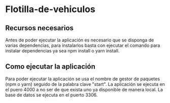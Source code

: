 # Flotilla-de-vehiculos

## Recursos necesarios
Antes de poder ejecutar la aplicación es necesario que se disponga de varias dependencias, para instalarlos basta con ejecutar el comando para instalar dependencias ya sea npm install o yarn install.

## Como ejecutar la aplicación
Para poder ejecutar la aplicación se usa el nombre de gestor de paquetes (npm o yarn) seguido de la palabra clave "start".
La aplicación se ejecuta en el puero 4000 a no ser de que exista uno ya disponible de manera local.
La base de datos se ejecuta en el puerto 3306.
